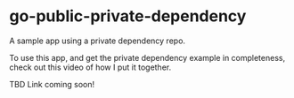 # go-public-private-dependency

A sample app using a private dependency repo.

To use this app, and get the private dependency example in completeness, check out this video of how I put it together.

TBD Link coming soon!